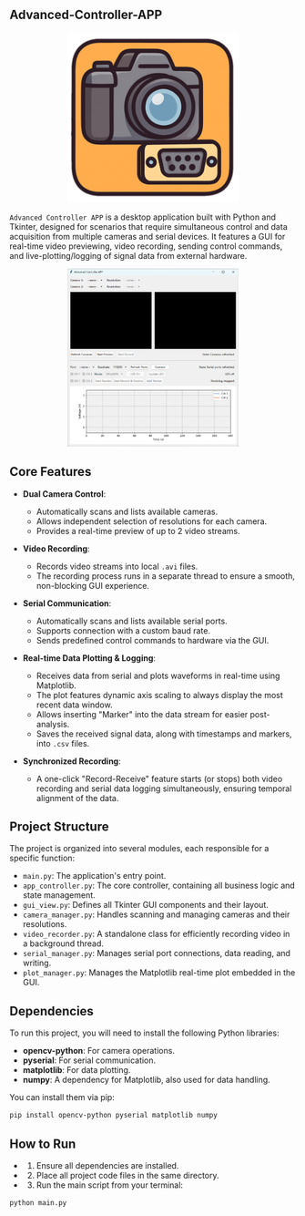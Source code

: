 ## Advanced-Controller-APP

<p align="center">
  <img src="assets/appicon.png" alt="app icon" width="300" />
</p>

`Advanced Controller APP` is a desktop application built with Python and Tkinter, designed for scenarios that require simultaneous control and data acquisition from multiple cameras and serial devices. It features a GUI for real-time video previewing, video recording, sending control commands, and live-plotting/logging of signal data from external hardware.

<p align="center">
  <img src="assets/appview.png" alt="app view" width="300" />
</p>

## Core Features

- **Dual Camera Control**:
  - Automatically scans and lists available cameras.
  - Allows independent selection of resolutions for each camera.
  - Provides a real-time preview of up to 2 video streams.

- **Video Recording**:
  - Records video streams into local `.avi` files.
  - The recording process runs in a separate thread to ensure a smooth, non-blocking GUI experience.

- **Serial Communication**:
  - Automatically scans and lists available serial ports.
  - Supports connection with a custom baud rate.
  - Sends predefined control commands to hardware via the GUI.

- **Real-time Data Plotting & Logging**:
  - Receives data from serial and plots waveforms in real-time using Matplotlib.
  - The plot features dynamic axis scaling to always display the most recent data window.
  - Allows inserting "Marker" into the data stream for easier post-analysis.
  - Saves the received signal data, along with timestamps and markers, into `.csv` files.

- **Synchronized Recording**:
  - A one-click "Record-Receive" feature starts (or stops) both video recording and serial data logging simultaneously, ensuring temporal alignment of the data.

## Project Structure

The project is organized into several modules, each responsible for a specific function:

- `main.py`: The application's entry point.
- `app_controller.py`: The core controller, containing all business logic and state management.
- `gui_view.py`: Defines all Tkinter GUI components and their layout.
- `camera_manager.py`: Handles scanning and managing cameras and their resolutions.
- `video_recorder.py`: A standalone class for efficiently recording video in a background thread.
- `serial_manager.py`: Manages serial port connections, data reading, and writing.
- `plot_manager.py`: Manages the Matplotlib real-time plot embedded in the GUI.

## Dependencies

To run this project, you will need to install the following Python libraries:

- **opencv-python**: For camera operations.
- **pyserial**: For serial communication.
- **matplotlib**: For data plotting.
- **numpy**: A dependency for Matplotlib, also used for data handling.

You can install them via pip:
```bash
pip install opencv-python pyserial matplotlib numpy
```

## How to Run

- 1. Ensure all dependencies are installed.
- 2. Place all project code files in the same directory.
- 3. Run the main script from your terminal:

```bash
python main.py
```
